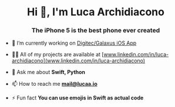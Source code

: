 <h1 align="center">Hi 👋, I'm Luca Archidiacono</h1>
<h3 align="center">The iPhone 5 is the best phone ever created</h3>

- 🔭 I’m currently working on [Digitec/Galaxus iOS App](https://www.galaxus.ch/)

- 👨‍💻 All of my projects are available at [www.linkedin.com/in/luca-archidiacono](www.linkedin.com/in/luca-archidiacono)

- 💬 Ask me about **Swift, Python**

- 📫 How to reach me **mail@lucaa.io**

- ⚡ Fun fact **You can use emojis in Swift as actual code**
